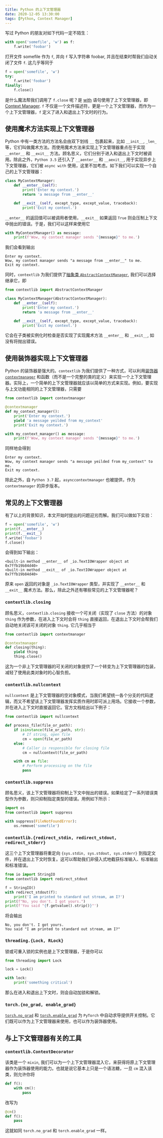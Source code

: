 ```yaml
---
title: Python 的上下文管理器
date: 2020-12-05 13:30:00
tags: [Python, Context Manager]
---
```


写过 Python 的朋友对如下代码一定不陌生：

```python
with open('somefile', 'w') as f:
    f.write('foobar')
```

打开文件 somefile 作为 `f`, 并向 `f` 写入字符串 foobar, 并且在结束时帮我们自动关闭了文件 `f`. 这几乎等同于

```python
f = open('somefile', 'w')
try:
    f.write('foobar')
finally:
    f.close()
```

是什么魔法帮我们调用了 `f.close` 呢？是 [with](https://docs.python.org/zh-cn/3/reference/compound_stmts.html#with) 语句使用了上下文管理器，即 [Context Manager](https://docs.python.org/zh-cn/3/library/stdtypes.html#typecontextmanager). `f` 不仅是一个文件描述符，更是一个上下文管理器，而作为一个上下文管理器，`f` 定义了进入和退出上下文时的行为。

<!-- more -->

## 使用魔术方法实现上下文管理器

Python 中有一类方法的方法名会由双下划线 `__` 包裹起来，比如 `__init__`, `_len_` 等，它们叫做魔术方法。而使用魔术方法来实现上下文管理器重点在于实现 `__enter__` 和 `__exit__` 方法。顾名思义，它们分别于进入和退出上下文时被调用。除此之外，`Python 3.5` 还引入了 `__aenter__` 和 `__aexit__`, 用于实现异步上下文管理器，它们被 `async with` 使用，这里不加考虑。如下我们可以实现一个自己的上下文管理器：

```python
class MyContextManager:
    def __enter__(self):
        print('Enter my context.')
        return 'a message from __enter__'

    def __exit__(self, except_type, except_value, traceback):
        print('Exit my context.')
```

`__enter__` 的返回值可以被调用者使用，`__exit__` 如果返回 `True` 则会压制上下文中抛出的错误。于是，我们可以这样来使用它

```python
with MyContextManager() as message:
    print(f'Wow, my context manager sends "{message}" to me.')
```

我们会看到输出

```raw
Enter my context.
Wow, my context manager sends "a message from __enter__" to me.
Exit my context.
```

同时，`contextlib` 为我们提供了[抽象类 `AbstractContextManager`](https://docs.python.org/zh-cn/3/library/contextlib.html#contextlib.AbstractContextManager), 我们可以选择继承它，即

```python
from contextlib import AbstractContextManager

class MyContextManager(AbstractContextManager):
    def __enter__(self):
        print('Enter my context.')
        return 'a message from __enter__'

    def __exit__(self, except_type, except_value, traceback):
        print('Exit my context.')
```

它会在子类被实例化时检查是否实现了实现魔术方法 `__enter__` 和 `__exit__`, 如没有将抛出错误。

## 使用装饰器实现上下文管理器

Python 的装饰器是强大的。`contextlib` 为我们提供了一种方式，可以利用[装饰器 `contextmanager`](https://docs.python.org/zh-cn/3/library/contextlib.html#contextlib.contextmanager) 和函数（而不是一个完整的类的定义）来实现一个上下文管理器。实际上，一个简单的上下文管理器就应该以简单的方式来实现。例如，要实现与上文功能相同的上下文管理器，只需要

```python
from contextlib import contextmanager

@contextmanager
def my_context_manager():
    print('Enter my context.')
    yield 'a message yeilded from my_context'
    print('Exit my context.')

with my_context_manager() as message:
    print(f'Wow, my context manager sends "{message}" to me.')
```

同样地会得到

```raw
Enter my context.
Wow, my context manager sends "a message yeilded from my_context" to me.
Exit my context.
```

除此之外，自 `Python 3.7` 起，`asynccontextmanager` 也被提供，作为 `contextmanager` 的异步版本。

## 常见的上下文管理器

有了以上的背景知识，本文开始时提出的问题迎刃而解。我们可以做如下实验：

```python
f = open('somefile', 'w')
print(f.__enter__)
print(f.__exit__)
f.write('foobar')
f.close()
```

会得到如下输出：

```raw
<built-in method __enter__ of _io.TextIOWrapper object at 0x7ffb19b84d40>
<built-in method __exit__ of _io.TextIOWrapper object at 0x7ffb19b84d40>
```

原来 `open` 返回的对象是 `_io.TextIOWrapper` 类型，并实现了 `__enter__` 和 `__exit__` 魔术方法。那么，除此之外还有哪些常见的上下文管理器呢？

### `contextlib.closing`

顾名思义，`contextlib.closing` 接收一个可关闭（实现了 `close` 方法）的对象 `thing` 作为参数，在进入上下文时会将 `thing` 直接返回，在退出上下文时会帮我们自动地关闭该可关闭的对象 `thing`. 它几乎相当于

```python
from contextlib import contextmanager

@contextmanager
def closing(thing):
    yield thing
    thing.close()
```

这为一个非上下文管理器的可关闭的对象提供了一个转变为上下文管理器的包装，减轻了使用此类对象时的心智负担。

### `contextlib.nullcontext`

`nullcontext` 是上下文管理器的空对象模式，当我们希望统一各个分支的代码逻辑，而又不希望该上下文管理器发挥实质作用时即可派上用场。它接收一个参数，并在进入上下文时直接返回它。官方文档给出以下例子：

```python
from contextlib import nullcontext

def process_file(file_or_path):
    if isinstance(file_or_path, str):
        # If string, open file
        cm = open(file_or_path)
    else:
        # Caller is responsible for closing file
        cm = nullcontext(file_or_path)

    with cm as file:
        # Perform processing on the file
        pass
```

### `contextlib.suppress`

顾名思义，该上下文管理器将抑制上下文中抛出的错误。如果给定了一系列错误类型作为参数，则只抑制指定类型的错误。用例如下所示：

```python
import os
from contextlib import suppress

with suppress(FileNotFoundError):
    os.remove('somefile')
```

### `contextlib.{redirect_stdin, redirect_stdout, redirect_stderr}`

这三个上下文管理器将重定向 `{sys.stdin, sys.stdout, sys.stderr}` 到指定文件，并在退出上下文时恢复。这可以帮助我们非侵入式地截获标准输入、标准输出和标准错误。

```python
from io import StringIO
from contextlib import redirect_stdout

f = StringIO()
with redirect_stdout(f):
    print('I am printed to standard out stream, am I?')
print(f"No, you don't. I got yours.")
print(f'You said "{f.getvalue().strip()}"')
```

将会输出

```raw
No, you don't. I got yours.
You said "I am printed to standard out stream, am I?"
```

### `threading.{Lock, RLock}`

锁或可重入锁的实例也是上下文管理器，于是你可以

```python
from threading import Lock

lock = Lock()

with lock:
    print('something critical')
```

那么在进入和退出上下文时，则会自动加锁和解锁。

### `torch.{no_grad, enable_grad}`

[`torch.no_grad`](https://pytorch.org/docs/stable/generated/torch.no_grad.html) 和 [`torch.enable_grad`](https://pytorch.org/docs/stable/generated/torch.enable_grad.html) 为 `PyTorch` 中自动求导提供开关控制。它们既可以作为上下文管理器来使用，也可以作为装饰器使用。

## 与上下文管理器有关的工具

### `contextlib.ContextDecorator`

该类是一个 `mixin`, 我们可以为一个上下文管理器混入它，来获得将原上下文管理器作为装饰器使用的能力。也就是说它基本上只是一个语法糖，一旦 `cm` 混入该类，则允许你将

```python
def f():
    with cm():
        pass
```

改写为

```python
@cm()
def f():
    pass
```

这就如同 `torch.no_grad` 和 `torch.enable_grad` 一样。
